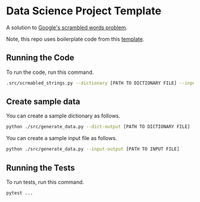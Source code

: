 # Data Science Project Template

A solution to [Google's scrambled words problem](https://codingcompetitions.withgoogle.com/kickstart/round/0000000000050edf/0000000000051004).

Note, this repo uses boilerplate code from this [template](https://github.com/mark-curran/data-science-project-template).

## Running the Code

To run the code, run this command.

```bash
.src/scrmabled_strings.py --dictionary [PATH TO DICTIONARY FILE] --input [PATH TO INPUT FILE]
```

## Create sample data

You can create a sample dictionary as follows.

```bash
python ./src/generate_data.py --dict-output [PATH TO DICTIONARY FILE]
```

You can create a sample input file as follows.

```bash
python ./src/generate_data.py --input-output [PATH TO INPUT FILE]
```

## Running the Tests

To run tests, run this command.

```bash
pytest ...
```
